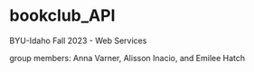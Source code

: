 # bookclub_API
BYU-Idaho Fall 2023 - Web Services



group members:
Anna Varner, Alisson Inacio, and Emilee Hatch
